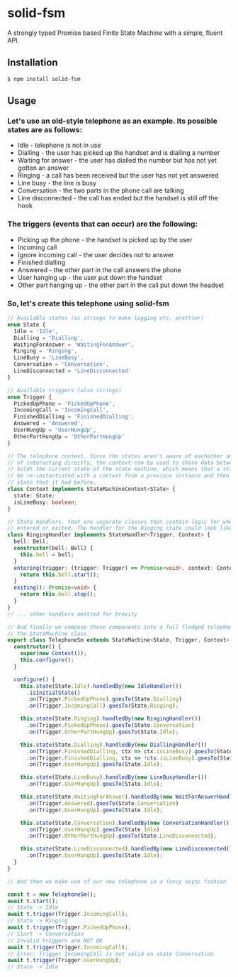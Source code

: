 # solid-fsm
A strongly typed Promise based Finite State Machine with a simple, fluent API.

## Installation

    $ npm install solid-fsm

## Usage

### Let's use an old-style telephone as an example. Its possible states are as follows:
* Idle - telephone is not in use
* Dialling - the user has picked up the handset and is dialling a number
* Waiting for answer - the user has dialled the number but has not yet gotten an answer
* Ringing - a call has been received but the user has not yet answered
* Line busy - the line is busy
* Conversation - the two parts in the phone call are talking
* Line disconnected - the call has ended but the handset is still off the hook

### The triggers (events that can occur) are the following:
* Picking up the phone - the handset is picked up by the user
* Incoming call
* Ignore incoming call - the user decides not to answer
* Finished dialling
* Answered - the other part in the call answers the phone
* User hanging up - the user put down the handset
* Other part hanging up - the other part in the call put down the headset

### So, let's create this telephone using solid-fsm
```ts
// Available states (as strings to make logging etc. prettier)
enum State {
  Idle = 'Idle',
  Dialling = 'Dialling',
  WaitingForAnswer = 'WaitingForAnswer',
  Ringing = 'Ringing',
  LineBusy = 'LineBusy',
  Conversation = 'Conversation',
  LineDisconnected = 'LineDisconnected'
}

// Available triggers (also strings)
enum Trigger {
  PickedUpPhone = 'PickedUpPhone',
  IncomingCall = 'IncomingCall',
  FinishedDialling = 'FinishedDialling',
  Answered = 'Answered',
  UserHungUp = 'UserHungUp',
  OtherPartHungUp = 'OtherPartHungUp'
}

// The telephone context. Since the states aren't aware of eachother and have no means
// of interacting directly, the context can be used to share data between them. It also
// holds the current state of the state machine, which means that a state machine can
// be re-instantiated with a context from a previous instance and then continue in the
// state that it had before.
class Context implements StateMachineContext<State> {
  state: State;
  isLineBusy: boolean;
}

// State handlers, that are separate classes that contain logic for when a state is
// entered or exited. The handler for the Ringing state could look like this.
class RingingHandler implements StateHandler<Trigger, Context> {
  bell: Bell;
  constructor(bell: Bell) {
    this.bell = bell;
  }
  entering(trigger: (trigger: Trigger) => Promise<void>, context: Context): Promise<void> {
    return this.bell.start();
  }
  exiting(): Promise<void> {
    return this.bell.stop();
  }
}
// ... other handlers omitted for brevity

// And finally we compose these components into a full fledged telephone FSM by subclassing
// the StateMachine class.
export class TelephoneSm extends StateMachine<State, Trigger, Context> {
  constructor() {
    super(new Context());
    this.configure();
  }

  configure() {
    this.state(State.Idle).handledBy(new IdleHandler())
      .isInitialState()
      .on(Trigger.PickedUpPhone).goesTo(State.Dialling)
      .on(Trigger.IncomingCall).goesTo(State.Ringing);

    this.state(State.Ringing).handledBy(new RingingHandler())
      .on(Trigger.PickedUpPhone).goesTo(State.Conversation)
      .on(Trigger.OtherPartHungUp).goesTo(State.Idle);

    this.state(State.Dialling).handledBy(new DiallingHandler())
      .on(Trigger.FinishedDialling, ctx => ctx.isLineBusy).goesTo(State.LineBusy)
      .on(Trigger.FinishedDialling, ctx => !ctx.isLineBusy).goesTo(State.WaitingForAnswer)
      .on(Trigger.UserHungUp).goesTo(State.Idle);

    this.state(State.LineBusy).handledBy(new LineBusyHandler())
      .on(Trigger.UserHungUp).goesTo(State.Idle);

    this.state(State.WaitingForAnswer).handledBy(new WaitForAnswerHandler())
      .on(Trigger.Answered).goesTo(State.Conversation)
      .on(Trigger.UserHungUp).goesTo(State.Idle);

    this.state(State.Conversation).handledBy(new ConversationHandler())
      .on(Trigger.UserHungUp).goesTo(State.Idle)
      .on(Trigger.OtherPartHungUp).goesTo(State.LineDisconnected);

    this.state(State.LineDisconnected).handledBy(new LineDisconnected())
      .on(Trigger.UserHungUp).goesTo(State.Idle);
  }
}

// And then we make use of our new telephone in a fancy async fashion

const t = new TelephoneSm();
await t.start();
// State -> Idle
await t.trigger(Trigger.IncomingCall);
// State -> Ringing
await t.trigger(Trigger.PickedUpPhone);
// Start -> Conversation
// Invalid triggers are NOT OK
await t.trigger(Trigger.IncomingCall);
// Error: Trigger IncomingCall is not valid on state Conversation
await t.trigger(Trigger.UserHungUp);
// State -> Idle
```

